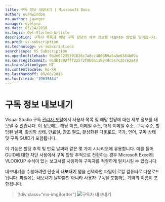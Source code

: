 ```yaml
---
title: 구독 정보 내보내기 | Microsoft Docs
author: evanwindom
ms.author: jaunger
manager: evelynp
ms.date: 03/14/2018
ms.topic: Get-Started-Article
description: 구독자 목록과 해당 구독 할당의 세부 정보를 내보내는 방법을 알아봅니다.
ms.prod: vs-subscription
ms.technology: vs-subscriptions
searchscope: VS Subscription
ms.openlocfilehash: 9b2e03235391826c7a8cc486089a5a3e6384b09a
ms.sourcegitcommit: 06db1892fff22572f0b0a11994dc547c2b7e2a48
ms.translationtype: HT
ms.contentlocale: ko-KR
ms.lasthandoff: 08/08/2018
ms.locfileid: "39635884"
---
```

# <a name="exporting-subscription-information"></a>구독 정보 내보내기

Visual Studio 구독 [관리자 포털](https://manage.visualstudio.com)에서 사용자 목록 및 해당 할당에 대한 세부 정보를 내보낼 수 있습니다. 이 정보에는 해당 이름, 이메일 주소, 대체 이메일 주소, 구독 수준, 할당된 날짜, 활성화 상태, 만료일, 참조 필드, 활성화된 다운로드, 국가, 언어, 구독 상태 및 구독 GUID가 포함됩니다. 

이 기능은 할당 추적 및 만료 날짜와 같은 몇 가지 시나리오에 유용합니다. 예를 들어 GUID에 대한 차단 사용에서 구독 할당 추적으로 전환하는 경우 Microsoft Excel의 VLOOKUP 수식이 있는 보고서를 사용하여 구독자를 적절하게 일치시킬 수 있습니다.  

내보내기를 수행하려면 단순히 **내보내기** 탭을 선택하면 파일이 로컬 컴퓨터로 다운로드됩니다. 파일에는 내보내기 날짜뿐만 아니라 사용자 구독을 포함하는 계약의 이름이 포함됩니다.  
> [!div class="mx-imgBorder"]
> ![구독자 내보내기](_img\exporting-subscriptions\exporting-subscriptions.png)
